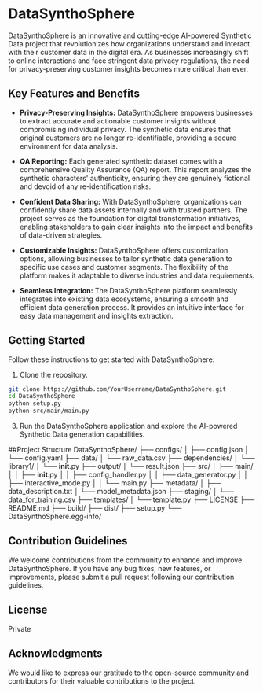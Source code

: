# DataSynthoSphere

DataSynthoSphere is an innovative and cutting-edge AI-powered Synthetic Data project that revolutionizes how organizations understand and interact with their customer data in the digital era. As businesses increasingly shift to online interactions and face stringent data privacy regulations, the need for privacy-preserving customer insights becomes more critical than ever.

## Key Features and Benefits

- **Privacy-Preserving Insights:** DataSynthoSphere empowers businesses to extract accurate and actionable customer insights without compromising individual privacy. The synthetic data ensures that original customers are no longer re-identifiable, providing a secure environment for data analysis.

- **QA Reporting:** Each generated synthetic dataset comes with a comprehensive Quality Assurance (QA) report. This report analyzes the synthetic characters' authenticity, ensuring they are genuinely fictional and devoid of any re-identification risks.

- **Confident Data Sharing:** With DataSynthoSphere, organizations can confidently share data assets internally and with trusted partners. The project serves as the foundation for digital transformation initiatives, enabling stakeholders to gain clear insights into the impact and benefits of data-driven strategies.

- **Customizable Insights:** DataSynthoSphere offers customization options, allowing businesses to tailor synthetic data generation to specific use cases and customer segments. The flexibility of the platform makes it adaptable to diverse industries and data requirements.

- **Seamless Integration:** The DataSynthoSphere platform seamlessly integrates into existing data ecosystems, ensuring a smooth and efficient data generation process. It provides an intuitive interface for easy data management and insights extraction.

## Getting Started

Follow these instructions to get started with DataSynthoSphere:

1. Clone the repository.

```bash
git clone https://github.com/YourUsername/DataSynthoSphere.git
cd DataSynthoSphere
python setup.py
python src/main/main.py
```
3. Run the DataSynthoSphere application and explore the AI-powered Synthetic Data generation capabilities.


##Project Structure
DataSynthoSphere/
├── configs/
│   ├── config.json
│   └── config.yaml
├── data/
│   └── raw_data.csv
├── dependencies/
│   └── library1/
│       └── __init__.py
├── output/
│   └── result.json
├── src/
│   ├── main/
│   │   ├── __init__.py
│   │   ├── config_handler.py
│   │   ├── data_generator.py
│   │   ├── interactive_mode.py
│   │   └── main.py
├── metadata/
│   ├── data_description.txt
│   └── model_metadata.json
├── staging/
│   └── data_for_training.csv
├── templates/
│   └── template.py
├── LICENSE
├── README.md
├── build/
├── dist/
├── setup.py
└── DataSynthoSphere.egg-info/

## Contribution Guidelines

We welcome contributions from the community to enhance and improve DataSynthoSphere. If you have any bug fixes, new features, or improvements, please submit a pull request following our contribution guidelines.

## License
Private

## Acknowledgments

We would like to express our gratitude to the open-source community and contributors for their valuable contributions to the project.
